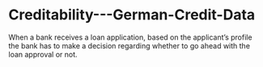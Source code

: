 # Creditability---German-Credit-Data
When a bank receives a loan application, based on the applicant’s profile the bank has to make a decision regarding whether to go ahead with the loan approval or not. 
